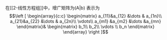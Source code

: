 在[[2-线性方程组]]中，增广矩阵为(A|b)
表示为
$$\left [
\begin{array}{c:c}
\begin{matrix}
a_{11}&a_{12} &\dots & a_{1n}\\
a_{21}&a_{22} &\dots & a_{2n}\\
\vdots\\
a_{m1} &a_{m2} &\dots &a_{mn}
\end{matrix}&
\begin{matrix}
b_1\\
b_2\\
\vdots \\
b_n
\end{matrix}
\end{array}
\right ]$$
